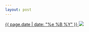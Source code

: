 ```yaml
---
layout: post
---
```


<p>
  <a href="/435">
    <time>{{ page.date | date: "%e %B %Y" }}</time>
    <img src="https://s3.amazonaws.com/life.aaronjgreenberg.com/435.jpg">
  </a>
  
</p>
